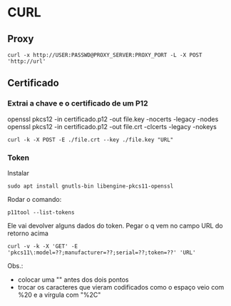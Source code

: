 # CURL

## Proxy
```
curl -x http://USER:PASSWD@PROXY_SERVER:PROXY_PORT -L -X POST 'http://url'
```

## Certificado

### Extrai a chave e o certificado de um P12
openssl pkcs12 -in certificado.p12 -out file.key -nocerts -legacy -nodes
openssl pkcs12 -in certificado.p12 -out file.crt -clcerts -legacy -nokeys

```
curl -k -X POST -E ./file.crt --key ./file.key "URL"
```

### Token
Instalar
```
sudo apt install gnutls-bin libengine-pkcs11-openssl
```

Rodar o comando: 
```
p11tool --list-tokens
```

Ele vai devolver alguns dados do token. Pegar o q vem no campo URL do retorno acima

```
curl -v -k -X 'GET' -E 'pkcs11\:model=??;manufacturer=??;serial=??;token=??' 'URL'
```

Obs.:
- colocar uma "\" antes dos dois pontos
- trocar os caracteres que vieram codificados como o espaço veio com %20 e a vírgula com "%2C"
